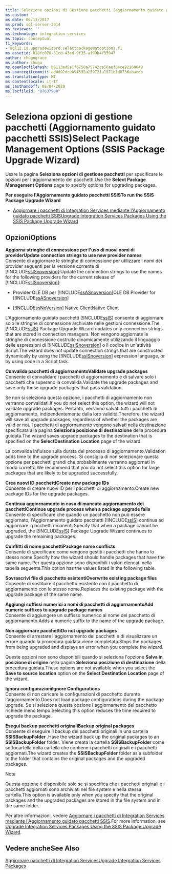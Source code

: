 ```yaml
---
title: Selezione opzioni di Gestione pacchetti (aggiornamento guidato pacchetti SSIS) | Microsoft Docs
ms.custom: ''
ms.date: 06/13/2017
ms.prod: sql-server-2014
ms.reviewer: ''
ms.technology: integration-services
ms.topic: conceptual
f1_keywords:
- sql12.is.upgradewizard.selectpackagemgtoptions.f1
ms.assetid: 810fc020-51cd-43ed-9f35-af99b4f35947
author: chugugrace
ms.author: chugu
ms.openlocfilehash: b5113ad5a1f6758a75742ca58aef04ce92168649
ms.sourcegitcommit: ad4d92dce894592a259721a1571b1d8736abacdb
ms.translationtype: MT
ms.contentlocale: it-IT
ms.lasthandoff: 08/04/2020
ms.locfileid: "87637980"
---
```

# <a name="select-package-management-options-ssis-package-upgrade-wizard"></a><span data-ttu-id="58ccd-102">Seleziona opzioni di gestione pacchetti (Aggiornamento guidato pacchetti SSIS)</span><span class="sxs-lookup"><span data-stu-id="58ccd-102">Select Package Management Options (SSIS Package Upgrade Wizard)</span></span>
  <span data-ttu-id="58ccd-103">Usare la pagina **Seleziona opzioni di gestione pacchetti** per specificare le opzioni per l'aggiornamento dei pacchetti.</span><span class="sxs-lookup"><span data-stu-id="58ccd-103">Use the **Select Package Management Options** page to specify options for upgrading packages.</span></span>  
  
 <span data-ttu-id="58ccd-104">**Per eseguire l'Aggiornamento guidato pacchetti SSIS**</span><span class="sxs-lookup"><span data-stu-id="58ccd-104">**To run the SSIS Package Upgrade Wizard**</span></span>  
  
-   [<span data-ttu-id="58ccd-105">Aggiornare i pacchetti di Integration Services mediante l'Aggiornamento guidato pacchetti SSIS</span><span class="sxs-lookup"><span data-stu-id="58ccd-105">Upgrade Integration Services Packages Using the SSIS Package Upgrade Wizard</span></span>](install-windows/upgrade-integration-services-packages-using-the-ssis-package-upgrade-wizard.md)  
  
## <a name="options"></a><span data-ttu-id="58ccd-106">Opzioni</span><span class="sxs-lookup"><span data-stu-id="58ccd-106">Options</span></span>  
 <span data-ttu-id="58ccd-107">**Aggiorna stringhe di connessione per l'uso di nuovi nomi di provider**</span><span class="sxs-lookup"><span data-stu-id="58ccd-107">**Update connection strings to use new provider names**</span></span>  
 <span data-ttu-id="58ccd-108">Consente di aggiornare le stringhe di connessione per utilizzare i nomi dei provider seguenti per la versione corrente di [!INCLUDE[ssISnoversion](../includes/ssisnoversion-md.md)]:</span><span class="sxs-lookup"><span data-stu-id="58ccd-108">Update the connection strings to use the names for the following providers for the current release of [!INCLUDE[ssISnoversion](../includes/ssisnoversion-md.md)]:</span></span>  
  
-   <span data-ttu-id="58ccd-109">Provider OLE DB per [!INCLUDE[ssASnoversion](../includes/ssasnoversion-md.md)]</span><span class="sxs-lookup"><span data-stu-id="58ccd-109">OLE DB Provider for [!INCLUDE[ssASnoversion](../includes/ssasnoversion-md.md)]</span></span>  
  
-   [!INCLUDE[ssNoVersion](../includes/ssnoversion-md.md)] <span data-ttu-id="58ccd-110">Native Client</span><span class="sxs-lookup"><span data-stu-id="58ccd-110">Native Client</span></span>  
  
 <span data-ttu-id="58ccd-111">L'Aggiornamento guidato pacchetti [!INCLUDE[ssIS](../includes/ssis-md.md)] consente di aggiornare solo le stringhe di connessione archiviate nelle gestioni connessione.</span><span class="sxs-lookup"><span data-stu-id="58ccd-111">The [!INCLUDE[ssIS](../includes/ssis-md.md)] Package Upgrade Wizard updates only connection strings that are stored in connection managers.</span></span> <span data-ttu-id="58ccd-112">Non vengono aggiornate le stringhe di connessione costruite dinamicamente utilizzando il linguaggio delle espressioni di [!INCLUDE[ssISnoversion](../includes/ssisnoversion-md.md)] o il codice in un'attività Script.</span><span class="sxs-lookup"><span data-stu-id="58ccd-112">The wizard does not update connection strings that are constructed dynamically by using the [!INCLUDE[ssISnoversion](../includes/ssisnoversion-md.md)] expression language, or by using code in a Script task.</span></span>  
  
 <span data-ttu-id="58ccd-113">**Convalida pacchetti di aggiornamento**</span><span class="sxs-lookup"><span data-stu-id="58ccd-113">**Validate upgrade packages**</span></span>  
 <span data-ttu-id="58ccd-114">Consente di convalidare i pacchetti di aggiornamento e di salvare solo i pacchetti che superano la convalida.</span><span class="sxs-lookup"><span data-stu-id="58ccd-114">Validate the upgrade packages and save only those upgrade packages that pass validation.</span></span>  
  
 <span data-ttu-id="58ccd-115">Se non si seleziona questa opzione, i pacchetti di aggiornamento non verranno convalidati.</span><span class="sxs-lookup"><span data-stu-id="58ccd-115">If you do not select this option, the wizard will not validate upgrade packages.</span></span> <span data-ttu-id="58ccd-116">Pertanto, verranno salvati tutti i pacchetti di aggiornamento, indipendentemente dalla loro validità.</span><span class="sxs-lookup"><span data-stu-id="58ccd-116">Therefore, the wizard will save all upgrade packages, regardless of whether the packages are valid or not.</span></span> <span data-ttu-id="58ccd-117">I pacchetti di aggiornamento vengono salvati nella destinazione specificata alla pagina **Seleziona posizione di destinazione** della procedura guidata.</span><span class="sxs-lookup"><span data-stu-id="58ccd-117">The wizard saves upgrade packages to the destination that is specified on the **SelectDestination Location** page of the wizard.</span></span>  
  
 <span data-ttu-id="58ccd-118">La convalida influisce sulla durata del processo di aggiornamento.</span><span class="sxs-lookup"><span data-stu-id="58ccd-118">Validation adds time to the upgrade process.</span></span> <span data-ttu-id="58ccd-119">Si consiglia di non selezionare questa opzione per pacchetti grandi che probabilmente verranno aggiornati in modo corretto.</span><span class="sxs-lookup"><span data-stu-id="58ccd-119">We recommend that you do not select this option for large packages that are likely to be upgraded successfully.</span></span>  
  
 <span data-ttu-id="58ccd-120">**Crea nuovi ID pacchetti**</span><span class="sxs-lookup"><span data-stu-id="58ccd-120">**Create new package IDs**</span></span>  
 <span data-ttu-id="58ccd-121">Consente di creare nuovi ID per i pacchetti di aggiornamento.</span><span class="sxs-lookup"><span data-stu-id="58ccd-121">Create new package IDs for the upgrade packages.</span></span>  
  
 <span data-ttu-id="58ccd-122">**Continua aggiornamento in caso di mancato aggiornamento dei pacchetti**</span><span class="sxs-lookup"><span data-stu-id="58ccd-122">**Continue upgrade process when a package upgrade fails**</span></span>  
 <span data-ttu-id="58ccd-123">Consente di specificare che quando un pacchetto non può essere aggiornato, l'Aggiornamento guidato pacchetti [!INCLUDE[ssIS](../includes/ssis-md.md)] continua ad aggiornare i pacchetti rimanenti.</span><span class="sxs-lookup"><span data-stu-id="58ccd-123">Specify that when a package cannot be upgraded, the [!INCLUDE[ssIS](../includes/ssis-md.md)] Package Upgrade Wizard continues to upgrade the remaining packages.</span></span>  
  
 <span data-ttu-id="58ccd-124">**Conflitti di nome pacchetti**</span><span class="sxs-lookup"><span data-stu-id="58ccd-124">**Package name conflicts**</span></span>  
 <span data-ttu-id="58ccd-125">Consente di specificare come vengono gestiti i pacchetti che hanno lo stesso nome.</span><span class="sxs-lookup"><span data-stu-id="58ccd-125">Specify how the wizard should handle packages that have the same name.</span></span> <span data-ttu-id="58ccd-126">Per questa opzione sono disponibili i valori elencati nella tabella seguente.</span><span class="sxs-lookup"><span data-stu-id="58ccd-126">This option has the values listed in the following table.</span></span>  
  
 <span data-ttu-id="58ccd-127">**Sovrascrivi file di pacchetto esistenti**</span><span class="sxs-lookup"><span data-stu-id="58ccd-127">**Overwrite existing package files**</span></span>  
 <span data-ttu-id="58ccd-128">Consente di sostituire il pacchetto esistente con il pacchetto di aggiornamento con lo stesso nome.</span><span class="sxs-lookup"><span data-stu-id="58ccd-128">Replaces the existing package with the upgrade package of the same name.</span></span>  
  
 <span data-ttu-id="58ccd-129">**Aggiungi suffissi numerici a nomi di pacchetti di aggiornamento**</span><span class="sxs-lookup"><span data-stu-id="58ccd-129">**Add numeric suffixes to upgrade package names**</span></span>  
 <span data-ttu-id="58ccd-130">Consente di aggiungere un suffisso numerico al nome del pacchetto di aggiornamento.</span><span class="sxs-lookup"><span data-stu-id="58ccd-130">Adds a numeric suffix to the name of the upgrade package.</span></span>  
  
 <span data-ttu-id="58ccd-131">**Non aggiornare pacchetti**</span><span class="sxs-lookup"><span data-stu-id="58ccd-131">**Do not upgrade packages**</span></span>  
 <span data-ttu-id="58ccd-132">Consente di arrestare l'aggiornamento dei pacchetti e di visualizzare un errore quando la procedura guidata viene completata.</span><span class="sxs-lookup"><span data-stu-id="58ccd-132">Stops the packages from being upgraded and displays an error when you complete the wizard.</span></span>  
  
 <span data-ttu-id="58ccd-133">Queste opzioni non sono disponibili quando si seleziona l'opzione **Salva in posizione di origine** nella pagina **Seleziona posizione di destinazione** della procedura guidata.</span><span class="sxs-lookup"><span data-stu-id="58ccd-133">These options are not available when you select the **Save to source location** option on the **Select Destination Location** page of the wizard.</span></span>  
  
 <span data-ttu-id="58ccd-134">**Ignora configurazioni**</span><span class="sxs-lookup"><span data-stu-id="58ccd-134">**Ignore Configurations**</span></span>  
 <span data-ttu-id="58ccd-135">Consente di non caricare le configurazioni di pacchetto durante l'aggiornamento.</span><span class="sxs-lookup"><span data-stu-id="58ccd-135">Does not load package configurations during the package upgrade.</span></span> <span data-ttu-id="58ccd-136">Se si seleziona questa opzione l'aggiornamento del pacchetto richiede meno tempo.</span><span class="sxs-lookup"><span data-stu-id="58ccd-136">Selecting this option reduces the time required to upgrade the package.</span></span>  
  
 <span data-ttu-id="58ccd-137">**Esegui backup pacchetti originali**</span><span class="sxs-lookup"><span data-stu-id="58ccd-137">**Backup original packages**</span></span>  
 <span data-ttu-id="58ccd-138">Consente di eseguire il backup dei pacchetti originali in una cartella **SSISBackupFolder** .</span><span class="sxs-lookup"><span data-stu-id="58ccd-138">Have the wizard back up the original packages to an **SSISBackupFolder** folder.</span></span> <span data-ttu-id="58ccd-139">Viene creata la cartella **SSISBackupFolder** come sottocartella della cartella che contiene i pacchetti originali e i pacchetti aggiornati.</span><span class="sxs-lookup"><span data-stu-id="58ccd-139">The wizard creates the **SSISBackupFolder** folder as a subfolder to the folder that contains the original packages and the upgraded packages.</span></span>  
  
> [!NOTE]  
>  <span data-ttu-id="58ccd-140">Questa opzione è disponibile solo se si specifica che i pacchetti originali e i pacchetti aggiornati sono archiviati nel file system e nella stessa cartella.</span><span class="sxs-lookup"><span data-stu-id="58ccd-140">This option is available only when you specify that the original packages and the upgraded packages are stored in the file system and in the same folder.</span></span>  
  
 <span data-ttu-id="58ccd-141">Per altre informazioni, vedere [Aggiornare i pacchetti di Integration Services mediante l'Aggiornamento guidato pacchetti SSIS](install-windows/upgrade-integration-services-packages-using-the-ssis-package-upgrade-wizard.md).</span><span class="sxs-lookup"><span data-stu-id="58ccd-141">For more information, see [Upgrade Integration Services Packages Using the SSIS Package Upgrade Wizard](install-windows/upgrade-integration-services-packages-using-the-ssis-package-upgrade-wizard.md).</span></span>  
  
## <a name="see-also"></a><span data-ttu-id="58ccd-142">Vedere anche</span><span class="sxs-lookup"><span data-stu-id="58ccd-142">See Also</span></span>  
 [<span data-ttu-id="58ccd-143">Aggiornare pacchetti di Integration Services</span><span class="sxs-lookup"><span data-stu-id="58ccd-143">Upgrade Integration Services Packages</span></span>](install-windows/upgrade-integration-services-packages.md)  
  
  
